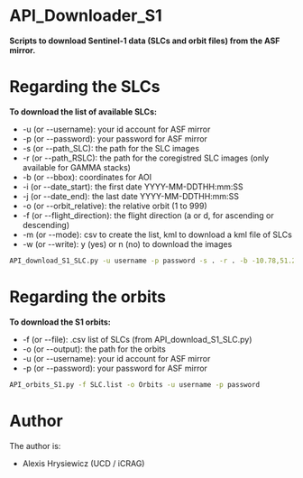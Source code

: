 # API_Downloader_S1

**Scripts to download Sentinel-1 data (SLCs and orbit files) from the ASF mirror.**

# Regarding the SLCs

**To download the list of available SLCs:**
- -u (or --username): your id account for ASF mirror
- -p (or --password): your password for ASF mirror
- -s (or --path_SLC): the path for the SLC images
- -r (or --path_RSLC): the path for the coregistred SLC images (only available for GAMMA stacks)
- -b (or --bbox): coordinates for AOI 
- -i (or --date_start): the first date YYYY-MM-DDTHH:mm:SS
- -j (or --date_end): the last date YYYY-MM-DDTHH:mm:SS
- -o (or --orbit_relative): the relative orbit (1 to 999)
- -f (or --flight_direction): the flight direction (a or d, for ascending or descending)
- -m (or --mode): csv to create the list, kml to download a kml file of SLCs
- -w (or --write): y (yes) or n (no) to download the images

```bash
API_download_S1_SLC.py -u username -p password -s . -r . -b -10.78,51.27,-5.03,55.70 -i 2017-01-01T00:00:00 -j 2023-12-31T00:00 -o 1 -f a -m csv -w n
```

# Regarding the orbits

**To download the S1 orbits:**
- -f (or --file): .csv list of SLCs (from API_download_S1_SLC.py)
- -o (or --output): the path for the orbits
- -u (or --username): your id account for ASF mirror
- -p (or --password): your password for ASF mirror

```bash
API_orbits_S1.py -f SLC.list -o Orbits -u username -p password
```

# Author

The author is:
  - Alexis Hrysiewicz (UCD / iCRAG)

